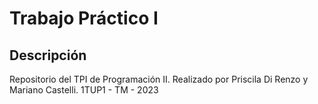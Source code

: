 # Trabajo Práctico I

## Descripción

Repositorio del TPI de Programación II. Realizado por Priscila Di Renzo y Mariano Castelli. 1TUP1 - TM - 2023 